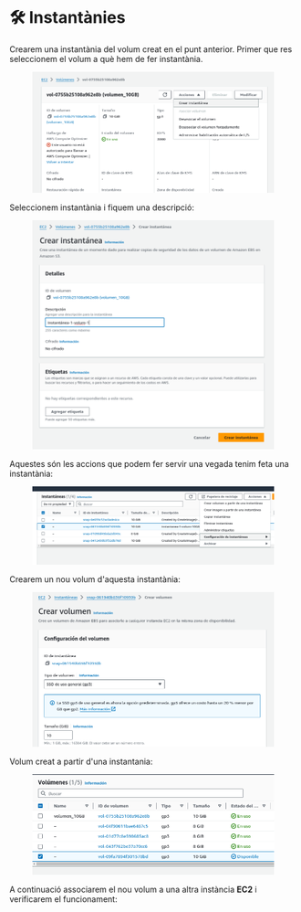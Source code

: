# 🛠️ Instantànies

Crearem una instantània del volum creat en el punt anterior. Primer que res seleccionem el volum a què hem de fer instantània.

<figure><img src="../.gitbook/assets/image (22).png" alt=""><figcaption></figcaption></figure>

Seleccionem instantània i fiquem una descripció:

<figure><img src="../.gitbook/assets/image (21).png" alt=""><figcaption></figcaption></figure>

Aquestes són les accions que podem fer servir una vegada tenim feta una instantània:

<figure><img src="../.gitbook/assets/image (23).png" alt=""><figcaption></figcaption></figure>

Crearem un nou volum d'aquesta instantània:

<figure><img src="../.gitbook/assets/image (24).png" alt=""><figcaption></figcaption></figure>

Volum creat a partir d'una instantania:

<figure><img src="../.gitbook/assets/image (25).png" alt=""><figcaption></figcaption></figure>

A continuació associarem el nou volum a una altra instància **EC2** i verificarem el funcionament:&#x20;


